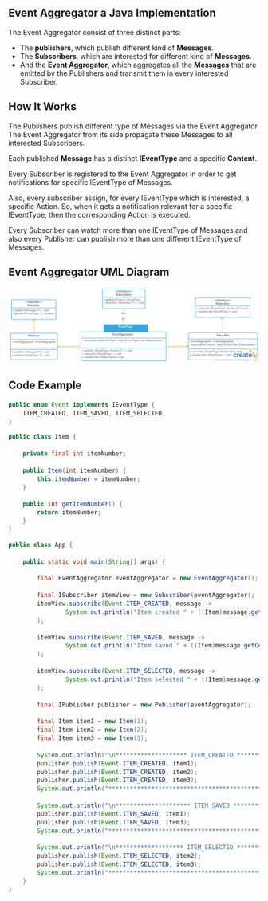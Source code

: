 ﻿**Event Aggregator a Java Implementation**
------------------------------------------


The Event Aggregator consist of three distinct parts:

* The **publishers**, which publish different kind of **Messages**.
* The **Subscribers**, which are interested for different kind of **Messages**.
* And the **Event Aggregator**, which aggregates all the **Messages** that are emitted by the Publishers and 
  transmit them in every interested Subscriber. 


**How It Works**
----------------

The Publishers publish different type of Messages via the Event Aggregator. The Event Aggregator from its side
propagate these Messages to all interested Subscribers.

Each published **Message** has a distinct **IEventType** and a specific **Content**.

Every Subscriber is registered to the Event Aggregator in order to get notifications for specific IEventType
of Messages. 

Also, every subscriber assign, for every IEventType which is interested, a specific Action. 
So, when it gets a notification relevant for a specific IEventType, then the corresponding Action is executed.  

Every Subscriber can watch more than one IEventType of Messages and also every Publisher can publish more than one
different IEventType of Messages.


**Event Aggregator UML Diagram**
--------------------------------

![UML Diagram](EventAggregator.png "Event Aggregator UML Diagram")


**Code Example**
----------------

```java
public enum Event implements IEventType {
    ITEM_CREATED, ITEM_SAVED, ITEM_SELECTED,
}
```

```java
public class Item {

    private final int itemNumber;

    public Item(int itemNumber) {
        this.itemNumber = itemNumber;
    }

    public int getItemNumber() {
        return itemNumber;
    }
}
```

```java
public class App {

    public static void main(String[] args) {

        final EventAggregator eventAggregator = new EventAggregator();

        final ISubscriber itemView = new Subscriber(eventAggregator);
        itemView.subscribe(Event.ITEM_CREATED, message ->
                System.out.println("Item created " + ((Item)message.getContent()).getItemNumber())
        );

        itemView.subscribe(Event.ITEM_SAVED, message ->
                System.out.println("Item saved " + ((Item)message.getContent()).getItemNumber())
        );

        itemView.subscribe(Event.ITEM_SELECTED, message ->
                System.out.println("Item selected " + ((Item)message.getContent()).getItemNumber())
        );

        final IPublisher publisher = new Publisher(eventAggregator);

        final Item item1 = new Item(1);
        final Item item2 = new Item(2);
        final Item item3 = new Item(3);

        System.out.println("\n******************** ITEM_CREATED ********************");
        publisher.publish(Event.ITEM_CREATED, item1);
        publisher.publish(Event.ITEM_CREATED, item2);
        publisher.publish(Event.ITEM_CREATED, item3);
        System.out.println("******************************************************");

        System.out.println("\n********************* ITEM_SAVED *********************");
        publisher.publish(Event.ITEM_SAVED, item1);
        publisher.publish(Event.ITEM_SAVED, item3);
        System.out.println("******************************************************");

        System.out.println("\n******************* ITEM_SELECTED ********************");
        publisher.publish(Event.ITEM_SELECTED, item2);
        publisher.publish(Event.ITEM_SELECTED, item3);
        System.out.println("******************************************************");
    }
}
```
